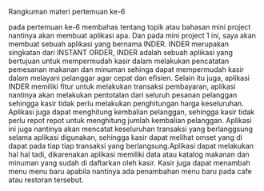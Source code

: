Rangkuman materi pertemuan ke-6

pada pertemuan ke-6 membahas tentang topik atau bahasan mini project nantinya akan membuat aplikasi apa. Dan pada mini project 1 ini, saya akan membuat sebuah aplikasi yang bernama INDER. INDER merupakan singkatan dari INSTANT ORDER, INDER adalah sebuah aplikasi yang bertujuan untuk mempermudah kasir dalam melakukan pencatatan pemesanan makanan dan minuman sehinga dapat mempermudah kasir dalam melayani pelanggar agar cepat dan efisien. Selain itu juga, aplikasi INDER memiliki fitur untuk melakukan transaksi pembayaran, aplikasi nantinya akan melakukan pentotalan dari seluruh pesanan pelanggan sehingga kasir tidak perlu melakukan penghitungan harga keseluruhan. Aplikasi juga dapat menghitung kembalian pelanggan, sehingga kasir tidak perlu repot repot untuk menghitung jumlah kembalian pelanggan. Aplikasi ini juga nantinya akan mencatat keseluruhan transaksi yang berlanggsung selama aplikasi digunakan, sehingga kasir dapat melihat omset yang di dapat pada tiap tiap transaksi yang berlangsung.Aplikasi dapat melakukan hal hal tadi, dikarenakan aplikasi memiliki data atau katalog makanan dan minuman yang sudah di daftarkan oleh kasir. Kasir juga dapat menambah menu menu baru apabila nantinya ada penambahan menu baru pada cafe atau restoran tersebut.

